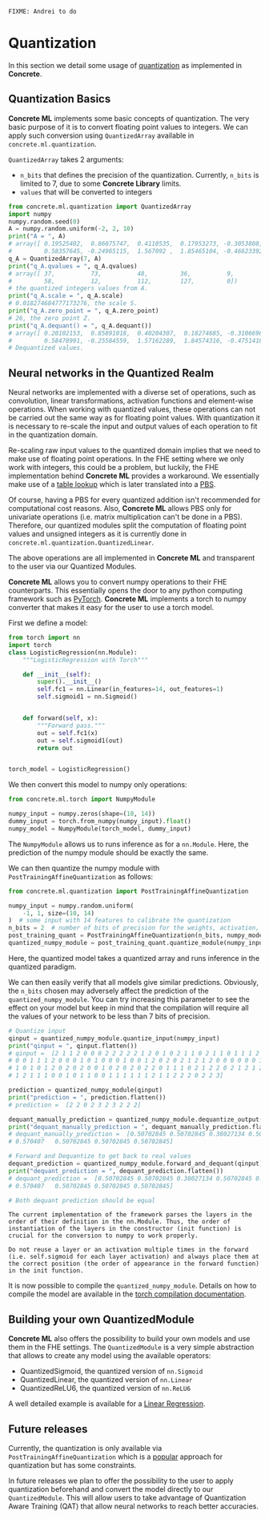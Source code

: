 ```{note}
FIXME: Andrei to do
```

# Quantization

In this section we detail some usage of [quantization](../../user/explanation/quantization.md) as implemented in **Concrete**.

## Quantization Basics

**Concrete ML** implements some basic concepts of quantization. The very basic purpose of it is to convert floating point values to integers. We can apply such conversion using `QuantizedArray` available in `concrete.ml.quantization`.

`QuantizedArray` takes 2 arguments:

- `n_bits` that defines the precision of the quantization. Currently, `n_bits` is limited to 7, due to some **Concrete Library** limits.
- `values` that will be converted to integers

```python
from concrete.ml.quantization import QuantizedArray
import numpy
numpy.random.seed(0)
A = numpy.random.uniform(-2, 2, 10)
print("A = ", A)
# array([ 0.19525402,  0.86075747,  0.4110535,  0.17953273, -0.3053808,
#         0.58357645, -0.24965115,  1.567092 ,  1.85465104, -0.46623392])
q_A = QuantizedArray(7, A)
print("q_A.qvalues = ", q_A.qvalues)
# array([ 37,          73,          48,         36,          9,
#         58,          12,          112,        127,         0])
# the quantized integers values from A.
print("q_A.scale = ", q_A.scale)
# 0.018274684777173276, the scale S.
print("q_A.zero_point = ", q_A.zero_point)
# 26, the zero point Z.
print("q_A.dequant() = ", q_A.dequant())
# array([ 0.20102153,  0.85891018,  0.40204307,  0.18274685, -0.31066964,
#         0.58478991, -0.25584559,  1.57162289,  1.84574316, -0.4751418 ])
# Dequantized values.
```

## Neural networks in the Quantized Realm

Neural networks are implemented with a diverse set of operations, such as convolution, linear transformations, activation functions and element-wise operations. When working with quantized values, these operations can not be carried out the same way as for floating point values. With quantization it is necessary to re-scale the input and output values of each operation to fit in the quantization domain.

Re-scaling raw input values to the quantized domain implies that we need to make use of floating point operations. In the FHE setting where we only work with integers, this could be a problem, but luckily, the FHE implementation behind **Concrete ML** provides a workaround. We essentially make use of a [table lookup](https://docs.zama.ai/concrete-numpy/stable/user/tutorial/table_lookup.html) which is later translated into a [PBS](https://whitepaper.zama.ai).

Of course, having a PBS for every quantized addition isn't recommended for computational cost reasons. Also, **Concrete ML** allows PBS only for univariate operations (i.e. matrix multiplication can't be done in a PBS). Therefore, our quantized modules split the computation of floating point values and unsigned integers as it is currently done in `concrete.ml.quantization.QuantizedLinear`.

The above operations are all implemented in **Concrete ML** and transparent to the user via our Quantized Modules.

**Concrete ML** allows you to convert numpy operations to their FHE counterparts. This essentially opens the door to any python computing framework such as [PyTorch](https://pytorch.org/). **Concrete ML** implements a torch to numpy converter that makes it easy for the user to use a torch model.

First we define a model:

<!--pytest-codeblocks:cont-->

```python
from torch import nn
import torch
class LogisticRegression(nn.Module):
    """LogisticRegression with Torch"""

    def __init__(self):
        super().__init__()
        self.fc1 = nn.Linear(in_features=14, out_features=1)
        self.sigmoid1 = nn.Sigmoid()


    def forward(self, x):
        """Forward pass."""
        out = self.fc1(x)
        out = self.sigmoid1(out)
        return out


torch_model = LogisticRegression()
```

We then convert this model to numpy only operations:

<!--pytest-codeblocks:cont-->

```python
from concrete.ml.torch import NumpyModule

numpy_input = numpy.zeros(shape=(10, 14))
dummy_input = torch.from_numpy(numpy_input).float()
numpy_model = NumpyModule(torch_model, dummy_input)
```

The `NumpyModule` allows us to runs inference as for a `nn.Module`. Here, the prediction of the numpy module should be exactly the same.

We can then quantize the numpy module with `PostTrainingAffineQuantization` as follows:

<!--pytest-codeblocks:cont-->

```python
from concrete.ml.quantization import PostTrainingAffineQuantization

numpy_input = numpy.random.uniform(
    -1, 1, size=(10, 14)
)  # some input with 14 features to calibrate the quantization
n_bits = 2  # number of bits of precision for the weights, activation, inputs and outputs.
post_training_quant = PostTrainingAffineQuantization(n_bits, numpy_model)
quantized_numpy_module = post_training_quant.quantize_module(numpy_input)
```

Here, the quantized model takes a quantized array and runs inference in the quantized paradigm.

We can then easily verify that all models give similar predictions. Obviously, the `n_bits` chosen may adversely affect the prediction of the `quantized_numpy_module`. You can try increasing this parameter to see the effect on your model but keep in mind that the compilation will require all the values of your network to be less than 7 bits of precision.

<!--pytest-codeblocks:cont-->

```python
# Quantize input
qinput = quantized_numpy_module.quantize_input(numpy_input)
print("qinput = ", qinput.flatten())
# qinput =  [2 1 1 2 0 0 0 2 2 2 2 2 1 2 0 1 0 2 1 1 0 2 1 1 0 1 1 1 2 2 1 1 2 0 2 2 0
# 0 0 1 1 1 2 0 0 0 1 0 1 0 0 0 1 0 0 1 2 0 2 0 2 1 2 1 2 0 0 0 0 0 0 1 0 2
# 1 0 1 0 1 2 0 2 0 2 0 0 1 0 2 0 2 0 2 2 0 1 1 1 0 2 1 2 2 0 2 1 2 1 2 2 2
# 1 2 1 1 1 0 0 1 0 1 1 0 0 1 1 1 1 1 1 2 1 1 2 2 2 0 2 2 3]

prediction = quantized_numpy_module(qinput)
print("prediction = ", prediction.flatten())
# prediction =  [2 2 0 2 3 2 3 2 2 2]

dequant_manually_prediction = quantized_numpy_module.dequantize_output(prediction)
print("dequant_manually_prediction = ", dequant_manually_prediction.flatten())
# dequant_manually_prediction =  [0.50702845 0.50702845 0.38027134 0.50702845 0.570407   0.50702845
# 0.570407   0.50702845 0.50702845 0.50702845]

# Forward and Dequantize to get back to real values
dequant_prediction = quantized_numpy_module.forward_and_dequant(qinput)
print("dequant_prediction = ", dequant_prediction.flatten())
# dequant_prediction =  [0.50702845 0.50702845 0.38027134 0.50702845 0.570407   0.50702845
# 0.570407   0.50702845 0.50702845 0.50702845]

# Both dequant prediction should be equal
```

```{warning}
The current implementation of the framework parses the layers in the order of their definition in the nn.Module. Thus, the order of instantiation of the layers in the constructor (init function) is crucial for the conversion to numpy to work properly.
```

```{warning}
Do not reuse a layer or an activation multiple times in the forward (i.e. self.sigmoid for each layer activation) and always place them at the correct position (the order of appearance in the forward function) in the init function.
```

It is now possible to compile the `quantized_numpy_module`. Details on how to compile the model are available in the [torch compilation documentation](../../user/howto/simple_example_torch.md).

## Building your own QuantizedModule

**Concrete ML** also offers the possibility to build your own models and use them in the FHE settings. The `QuantizedModule` is a very simple abstraction that allows to create any model using the available operators:

- QuantizedSigmoid, the quantized version of `nn.Sigmoid`
- QuantizedLinear, the quantized version of `nn.Linear`
- QuantizedReLU6, the quantized version of `nn.ReLU6`

A well detailed example is available for a [Linear Regression](../../user/advanced_examples/LinearRegression.ipynb).

## Future releases

Currently, the quantization is only available via `PostTrainingAffineQuantization` which is a [popular](https://arxiv.org/pdf/1712.05877.pdf) approach for quantization but has some constraints.

In future releases we plan to offer the possibility to the user to apply quantization beforehand and convert the model directly to our `QuantizedModule`. This will allow users to take advantage of Quantization Aware Training (QAT) that allow neural networks to reach better accuracies.

